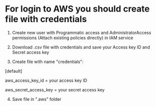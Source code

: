 # For login to AWS you should create file with credentials

1. Create new user with Programmatic access and AdministratorAccess permissions (Attach existing policies directly) in IAM service

2. Download .csv file with credentials and save your Access key ID and Secret access key

3. Create file with name "credentials":

[default]

aws_access_key_id = your access key ID

aws_secret_access_key = your secret access key

4. Save file in ".aws" folder

